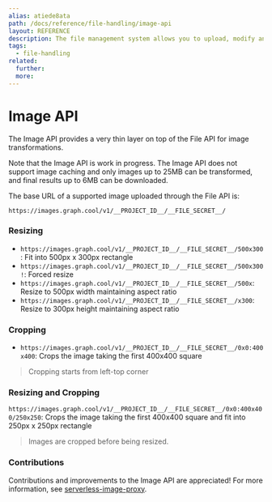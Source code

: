 ```yaml
---
alias: atiede8ata
path: /docs/reference/file-handling/image-api
layout: REFERENCE
description: The file management system allows you to upload, modify and delete files with the GraphQL APIs. Files will be directly available in your backend.
tags:
  - file-handling
related:
  further:
  more:
---
```


# Image API

The Image API provides a very thin layer on top of the File API for image transformations.

Note that the Image API is work in progress. The Image API does not support image caching and only images up to 25MB can be transformed, and final results up to 6MB can be downloaded.

The base URL of a supported image uploaded through the File API is:

```
https://images.graph.cool/v1/__PROJECT_ID__/__FILE_SECRET__/
```

### Resizing

* `https://images.graph.cool/v1/__PROJECT_ID__/__FILE_SECRET__/500x300`: Fit into 500px x 300px rectangle
* `https://images.graph.cool/v1/__PROJECT_ID__/__FILE_SECRET__/500x300!`: Forced resize
* `https://images.graph.cool/v1/__PROJECT_ID__/__FILE_SECRET__/500x`: Resize to 500px width maintaining aspect ratio
* `https://images.graph.cool/v1/__PROJECT_ID__/__FILE_SECRET__/x300`: Resize to 300px height maintaining aspect ratio

### Cropping

* `https://images.graph.cool/v1/__PROJECT_ID__/__FILE_SECRET__/0x0:400x400`: Crops the image taking the first 400x400 square

> Cropping starts from left-top corner

### Resizing and Cropping

`https://images.graph.cool/v1/__PROJECT_ID__/__FILE_SECRET__/0x0:400x400/250x250`: Crops the image taking the first 400x400 square and fit into 250px x 250px rectangle

> Images are cropped before being resized.

### Contributions

Contributions and improvements to the Image API are appreciated! For more information, see [serverless-image-proxy](https://github.com/graphcool/serverless-image-proxy).
